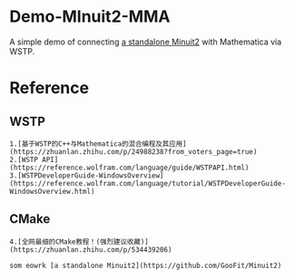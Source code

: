 # Demo-MInuit2-MMA
A simple demo of connecting [a standalone Minuit2](https://github.com/GooFit/Minuit2) with Mathematica via WSTP.

# Reference
## WSTP
    1.[基于WSTP的C++与Mathematica的混合编程及其应用](https://zhuanlan.zhihu.com/p/24988238?from_voters_page=true)
    2.[WSTP API](https://reference.wolfram.com/language/guide/WSTPAPI.html)
    3.[WSTPDeveloperGuide-WindowsOverview](https://reference.wolfram.com/language/tutorial/WSTPDeveloperGuide-WindowsOverview.html)
## CMake

    4.[全网最细的CMake教程！(强烈建议收藏)](https://zhuanlan.zhihu.com/p/534439206)

    som eowrk [a standalone Minuit2](https://github.com/GooFit/Minuit2)